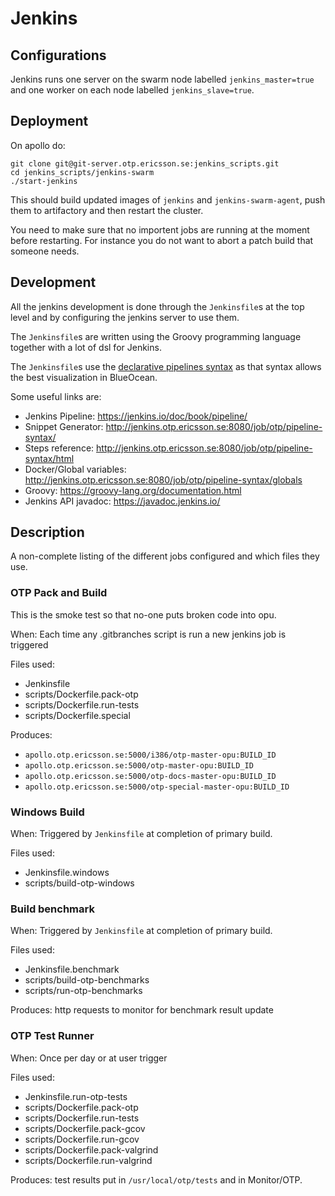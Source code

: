 # Jenkins

## Configurations

Jenkins runs one server on the swarm node labelled `jenkins_master=true` and
one worker on each node labelled `jenkins_slave=true`.

## Deployment ##

On apollo do:

    git clone git@git-server.otp.ericsson.se:jenkins_scripts.git
    cd jenkins_scripts/jenkins-swarm
    ./start-jenkins

This should build updated images of `jenkins` and `jenkins-swarm-agent`,
push them to artifactory and then restart the cluster.

You need to make sure that no importent jobs are running at the moment before
restarting. For instance you do not want to abort a patch build that someone
needs.

## Development ##

All the jenkins development is done through the `Jenkinsfile`s at the
top level and by configuring the jenkins server to use them.

The `Jenkinsfile`s are written using the Groovy programming language
together with a lot of dsl for Jenkins.

The `Jenkinsfile`s use the [declarative pipelines syntax](https://jenkins.io/doc/book/pipeline/syntax/#declarative-pipeline)
as that syntax allows the best visualization in BlueOcean.

Some useful links are:
* Jenkins Pipeline: https://jenkins.io/doc/book/pipeline/
* Snippet Generator: http://jenkins.otp.ericsson.se:8080/job/otp/pipeline-syntax/
* Steps reference: http://jenkins.otp.ericsson.se:8080/job/otp/pipeline-syntax/html
* Docker/Global variables: http://jenkins.otp.ericsson.se:8080/job/otp/pipeline-syntax/globals
* Groovy: https://groovy-lang.org/documentation.html
* Jenkins API javadoc: https://javadoc.jenkins.io/

## Description

A non-complete listing of the different jobs configured and which files they use.

### OTP Pack and Build

This is the smoke test so that no-one puts broken code into opu.

When: Each time any .gitbranches script is run a new jenkins job is triggered

Files used:
* Jenkinsfile
* scripts/Dockerfile.pack-otp
* scripts/Dockerfile.run-tests
* scripts/Dockerfile.special

Produces:
* `apollo.otp.ericsson.se:5000/i386/otp-master-opu:BUILD_ID`
* `apollo.otp.ericsson.se:5000/otp-master-opu:BUILD_ID`
* `apollo.otp.ericsson.se:5000/otp-docs-master-opu:BUILD_ID`
* `apollo.otp.ericsson.se:5000/otp-special-master-opu:BUILD_ID`

### Windows Build

When: Triggered by `Jenkinsfile` at completion of primary build.

Files used:
* Jenkinsfile.windows
* scripts/build-otp-windows

### Build benchmark

When: Triggered by `Jenkinsfile` at completion of primary build.

Files used:
* Jenkinsfile.benchmark
* scripts/build-otp-benchmarks
* scripts/run-otp-benchmarks

Produces: http requests to monitor for benchmark result update

### OTP Test Runner

When: Once per day or at user trigger

Files used:
* Jenkinsfile.run-otp-tests
* scripts/Dockerfile.pack-otp
* scripts/Dockerfile.run-tests
* scripts/Dockerfile.pack-gcov
* scripts/Dockerfile.run-gcov
* scripts/Dockerfile.pack-valgrind
* scripts/Dockerfile.run-valgrind

Produces: test results put in `/usr/local/otp/tests` and in Monitor/OTP.
